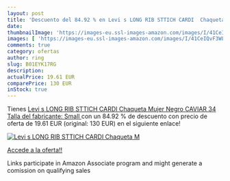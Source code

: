 ```yaml
---
layout: post
title: 'Descuento del 84.92 % en Levi s LONG RIB STTICH CARDI  Chaqueta M'
date: 
thumbnailImage: 'https://images-eu.ssl-images-amazon.com/images/I/41CeIQvF3WL._SL200_.jpg'
images: [ 'https://images-eu.ssl-images-amazon.com/images/I/41CeIQvF3WL._SL200_.jpg' ]
comments: true
category: ofertas
author: ring
slug: B01EYK17RG
description:
actualPrice: 19.61 EUR
comparePrice: 130 EUR
inStock: true
---
```


Tienes [Levi s LONG RIB STTICH CARDI  Chaqueta Mujer  Negro  CAVIAR   34  Talla del fabricante: Small ](https://www.amazon.es/dp/B01EYK17RG/?tag=tolees-21) con un 84.92 % de descuento con precio de oferta de 19.61 EUR (original: 130 EUR) en el siguiente enlace!

[![Levi s LONG RIB STTICH CARDI  Chaqueta M](https://images-eu.ssl-images-amazon.com/images/I/41CeIQvF3WL._SL200_.jpg)](https://www.amazon.es/dp/B01EYK17RG/?tag=tolees-21)

[Accede a la oferta!!](https://www.amazon.es/dp/B01EYK17RG/?tag=tolees-21)

Links participate in Amazon Associate program and might generate a comission on qualifying sales


